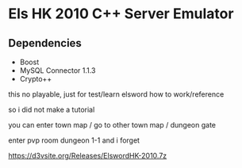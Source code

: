 # Els HK 2010 C++ Server Emulator #

## Dependencies ##

* Boost
* MySQL Connector 1.1.3
* Crypto++

this no playable, just for test/learn elsword how to work/reference

so i did not make a tutorial

you can enter town map / go to other town map / dungeon gate

enter pvp room dungeon 1-1 and i forget

https://d3vsite.org/Releases/ElswordHK-2010.7z
